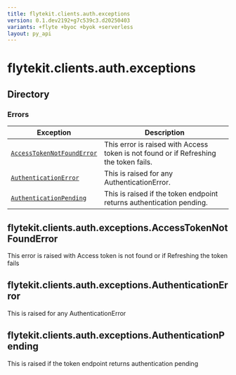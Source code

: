 ```yaml
---
title: flytekit.clients.auth.exceptions
version: 0.1.dev2192+g7c539c3.d20250403
variants: +flyte +byoc +byok +serverless
layout: py_api
---
```


# flytekit.clients.auth.exceptions

## Directory

### Errors

| Exception | Description |
|-|-|
| [`AccessTokenNotFoundError`](.././flytekit.clients.auth.exceptions#flytekitclientsauthexceptionsaccesstokennotfounderror) | This error is raised with Access token is not found or if Refreshing the token fails. |
| [`AuthenticationError`](.././flytekit.clients.auth.exceptions#flytekitclientsauthexceptionsauthenticationerror) | This is raised for any AuthenticationError. |
| [`AuthenticationPending`](.././flytekit.clients.auth.exceptions#flytekitclientsauthexceptionsauthenticationpending) | This is raised if the token endpoint returns authentication pending. |

## flytekit.clients.auth.exceptions.AccessTokenNotFoundError

This error is raised with Access token is not found or if Refreshing the token fails


## flytekit.clients.auth.exceptions.AuthenticationError

This is raised for any AuthenticationError


## flytekit.clients.auth.exceptions.AuthenticationPending

This is raised if the token endpoint returns authentication pending


